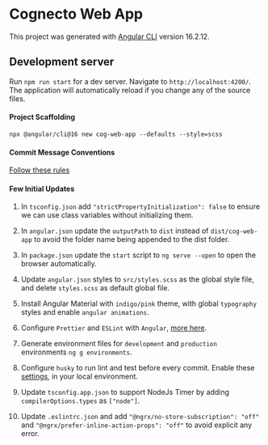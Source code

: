 # Cognecto Web App

This project was generated with [Angular CLI](https://github.com/angular/angular-cli) version 16.2.12.

## Development server

Run `npm run start` for a dev server. Navigate to `http://localhost:4200/`. The application will automatically reload if you change any of the source files.

#### Project Scaffolding
`npx @angular/cli@16 new cog-web-app --defaults --style=scss`

#### Commit Message Conventions
 [Follow these rules](https://medium.com/swlh/writing-better-commit-messages-9b0b6ff60c67)

#### Few Initial Updates
 1.  In `tsconfig.json` add `"strictPropertyInitialization": false` to ensure we can use class variables without initializing them.

  2. In `angular.json` update the `outputPath` to `dist` instead of `dist/cog-web-app` to avoid the folder name being appended to the dist folder.

  3. In `package.json` update the `start` script to `ng serve --open` to open the browser automatically.

  4. Update `angular.json` styles to  `src/styles.scss` as the global style file, and delete `styles.scss` as default global file.

  5. Install Angular Material with `indigo/pink` theme, with global `typography` styles and enable `angular animations`.

  6. Configure `Prettier` and `ESLint` with `Angular`, [more here](https://itnext.io/configure-prettier-and-eslint-with-angular-e7b4ce979cd8).

  7. Generate environment files for `development` and `production` environments `ng g environments`.

  8. Configure `husky` to run lint and test before every commit. Enable these [settings](https://www.mariokandut.com/how-to-add-husky-to-angular/),  in your local environment.

  9. Update `tsconfig.app.json` to support NodeJs Timer by adding `compilerOptions.types` as `["node"]`.
 10. Update `.eslintrc.json` and add `"@ngrx/no-store-subscription": "off"`  and `"@ngrx/prefer-inline-action-props": "off"` to avoid explicit any error.
